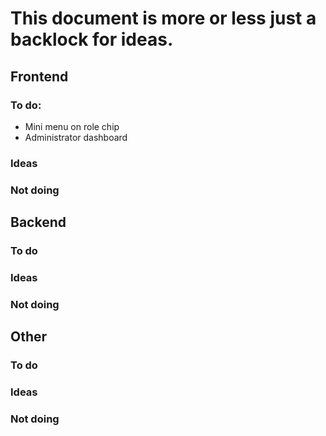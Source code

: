 # This document is more or less just a backlock for ideas.

## Frontend

### To do:

- Mini menu on role chip
- Administrator dashboard

### Ideas

### Not doing

## Backend

### To do

### Ideas

### Not doing

## Other

### To do

### Ideas

### Not doing

